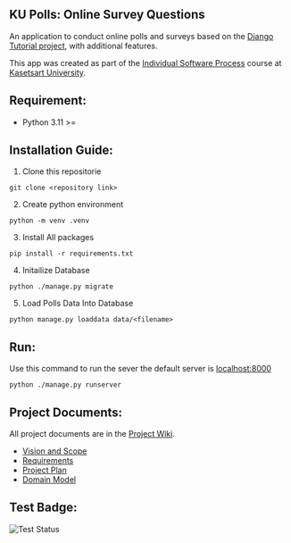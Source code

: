 ## KU Polls: Online Survey Questions 

An application to conduct online polls and surveys based
on the [Django Tutorial project](https://docs.djangoproject.com/en/5.0/intro/tutorial01/), with
additional features.

This app was created as part of the [Individual Software Process](
https://cpske.github.io/ISP) course at [Kasetsart University](https://www.ku.ac.th).

## Requirement:

* Python 3.11 >=
  
## Installation Guide:

1. Clone this repositorie
```
git clone <repository link>
```

2. Create python environment
```
python -m venv .venv
```

3. Install All packages
```
pip install -r requirements.txt
```

4. Initailize Database
```
python ./manage.py migrate
```

5. Load Polls Data Into Database
```
python manage.py loaddata data/<filename>
```

## Run:

Use this command to run the sever the default server is [localhost:8000](http://localhost:8000)
```
python ./manage.py runserver
```
## Project Documents:

All project documents are in the [Project Wiki](../../wiki/Home).

- [Vision and Scope](../../wiki/Vision%20and%20Scope)
- [Requirements](../../wiki/Requirements)
- [Project Plan](../../wiki/Project%20Plan)
- [Domain Model](../../wiki/Domain%20Model)

## Test Badge:

![Test Status](https://github.com/Ichi1234/ku-polls/actions/workflows/django.yml/badge.svg)

